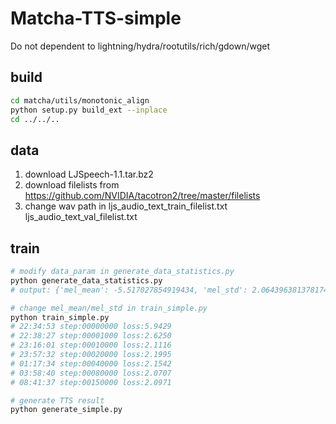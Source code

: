 # Matcha-TTS-simple
Do not dependent to lightning/hydra/rootutils/rich/gdown/wget


## build
```bash
cd matcha/utils/monotonic_align
python setup.py build_ext --inplace
cd ../../..
```

## data
1. download LJSpeech-1.1.tar.bz2
2. download filelists from https://github.com/NVIDIA/tacotron2/tree/master/filelists
3. change wav path in ljs_audio_text_train_filelist.txt ljs_audio_text_val_filelist.txt

## train
```bash
# modify data_param in generate_data_statistics.py
python generate_data_statistics.py
# output: {'mel_mean': -5.517027854919434, 'mel_std': 2.064396381378174}

# change mel_mean/mel_std in train_simple.py
python train_simple.py
# 22:34:53 step:00000000 loss:5.9429
# 22:38:27 step:00001000 loss:2.6250
# 23:16:01 step:00010000 loss:2.1116
# 23:57:32 step:00020000 loss:2.1995
# 01:17:34 step:00040000 loss:2.1542
# 03:58:40 step:00080000 loss:2.0707
# 08:41:37 step:00150000 loss:2.0971

# generate TTS result
python generate_simple.py
```